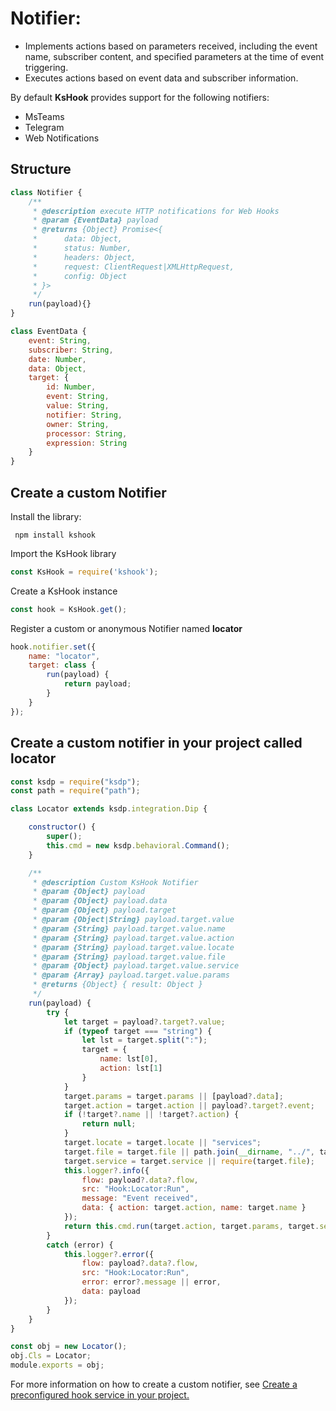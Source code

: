 # Notifier:
- Implements actions based on parameters received, including the event name, subscriber content, and specified parameters at the time of event triggering.
- Executes actions based on event data and subscriber information.

By default **KsHook** provides support for the following notifiers:
- MsTeams
- Telegram
- Web Notifications

## Structure
```js
class Notifier {
    /**
     * @description execute HTTP notifications for Web Hooks
     * @param {EventData} payload 
     * @returns {Object} Promise<{
     *      data: Object, 
     *      status: Number, 
     *      headers: Object, 
     *      request: ClientRequest|XMLHttpRequest, 
     *      config: Object 
     * }>
     */
    run(payload){}
}
```
```js
class EventData {
    event: String,
	subscriber: String,
	date: Number,
	data: Object, 
	target: {
        id: Number,
        event: String,
		value: String,
		notifier: String,
		owner: String,
		processor: String,
		expression: String
    }
}
```


## Create a custom Notifier

Install the library:

``` npm install kshook```

Import the KsHook library

```js
const KsHook = require('kshook');
```

Create a KsHook instance

```js
const hook = KsHook.get();
```

Register a custom or anonymous Notifier named **locator**

```js
hook.notifier.set({
    name: "locator",
    target: class {
        run(payload) {
            return payload;
        }
    }
});
```

## Create a custom notifier in your project called locator

```js
const ksdp = require("ksdp");
const path = require("path");

class Locator extends ksdp.integration.Dip {

    constructor() {
        super();
        this.cmd = new ksdp.behavioral.Command();
    }

    /**
     * @description Custom KsHook Notifier
     * @param {Object} payload 
     * @param {Object} payload.data
     * @param {Object} payload.target
     * @param {Object|String} payload.target.value 
     * @param {String} payload.target.value.name 
     * @param {String} payload.target.value.action 
     * @param {String} payload.target.value.locate
     * @param {String} payload.target.value.file
     * @param {Object} payload.target.value.service 
     * @param {Array} payload.target.value.params 
     * @returns {Object} { result: Object }
     */
    run(payload) {
        try {
            let target = payload?.target?.value;
            if (typeof target === "string") {
                let lst = target.split(":");
                target = {
                    name: lst[0],
                    action: lst[1]
                }
            }
            target.params = target.params || [payload?.data];
            target.action = target.action || payload?.target?.event;
            if (!target?.name || !target?.action) {
                return null;
            }
            target.locate = target.locate || "services";
            target.file = target.file || path.join(__dirname, "../", target.locate, target.name + ".js");
            target.service = target.service || require(target.file);
            this.logger?.info({
                flow: payload?.data?.flow,
                src: "Hook:Locator:Run",
                message: "Event received",
                data: { action: target.action, name: target.name }
            });
            return this.cmd.run(target.action, target.params, target.service);
        }
        catch (error) {
            this.logger?.error({
                flow: payload?.data?.flow,
                src: "Hook:Locator:Run",
                error: error?.message || error,
                data: payload
            });
        }
    }
}

const obj = new Locator();
obj.Cls = Locator;
module.exports = obj;
```

For more information on how to create a custom notifier, see [Create a preconfigured hook service in your project.](doc/create.service.md)